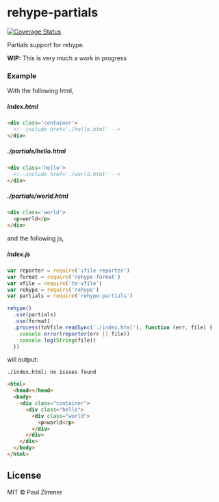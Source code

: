 # rehype-partials

[![Coverage Status](https://coveralls.io/repos/github/mrzmmr/rehype-partials/badge.svg?branch=master)](https://coveralls.io/github/mrzmmr/rehype-partials?branch=master)

Partials support for rehype.

**WIP:** This is very much a work in progress

### Example

With the following html,

##### index.html

```html
<div class='container'>
  <!--include href='./hello.html' -->
</div>
```

##### ./partials/hello.html

```html
<div class='hello'>
  <!--include href='./world.html' -->
</div>
```

##### ./partials/world.html

```html
<div class='world'>
  <p>world</p>
</div>
```

and the following js,

##### index.js

```js
var reporter = require('vfile-reporter')
var format = require('rehype-format')
var vfile = require('to-vfile')
var rehype = require('rehype')
var partials = require('rehype-partials')

rehype()
  .use(partials)
  .use(format)
  .process(toVfile.readSync('./index.html'), function (err, file) {
    console.error(reporter(err || file))
    console.log(String(file))
  })
```

will output:

```
./index.html: no issues found
```

```html
<html>
  <head></head>
  <body>
    <div class="container">
      <div class="hello">
        <div class="world">
          <p>world</p>
        </div>
      </div>
    </div>
  </body>
</html>
```

## License

MIT © Paul Zimmer

